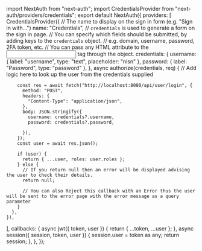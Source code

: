 import NextAuth from "next-auth";
import CredentialsProvider from "next-auth/providers/credentials";
export default NextAuth({
  providers: [
    CredentialsProvider({
      // The name to display on the sign in form (e.g. "Sign in with...")
      name: "Credentials",
      // `credentials` is used to generate a form on the sign in page.
      // You can specify which fields should be submitted, by adding keys to the `credentials` object.
      // e.g. domain, username, password, 2FA token, etc.
      // You can pass any HTML attribute to the <input> tag through the object.
      credentials: {
        username: { label: "username", type: "text", placeholder: "nisn" },
        password: { label: "Password", type: "password" },
      },
      async authorize(credentials, req) {
        // Add logic here to look up the user from the credentials supplied

        const res = await fetch("http://localhost:8080/api/user/login", {
          method: "POST",
          headers: {
            "Content-Type": "application/json",
          },
          body: JSON.stringify({
            username: credentials?.username,
            password: credentials?.password,

          }),
        });
        const user = await res.json();

        if (user) {
          return { ...user, roles: user.roles };
        } else {
          // If you return null then an error will be displayed advising the user to check their details.
          return null;

          // You can also Reject this callback with an Error thus the user will be sent to the error page with the error message as a query parameter
        }
      },
    }),
  ],
  callbacks: {
    async jwt({ token, user }) {
      return { ...token, ...user };
    },
    async session({ session, token, user }) {
      session.user = token as any;
      return session;
    },
  },
});